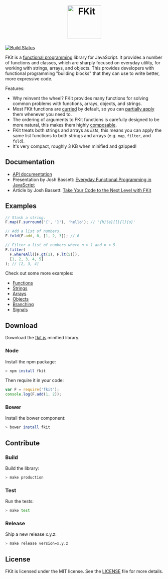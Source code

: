 <h1 align="center"><img alt="FKit" src="https://raw.github.com/nullobject/fkit/master/logo.png" width="107px" /></h1>

[![Build Status](https://travis-ci.org/nullobject/fkit.svg?branch=master)](https://travis-ci.org/nullobject/fkit)

FKit is a [functional
programming](http://en.wikipedia.org/wiki/Functional_programming) library for
JavaScript. It provides a number of functions and classes, which are sharply
focused on everyday utility, for working with strings, arrays, and objects.
This provides developers with functional programming "building blocks" that
they can use to write better, more expressive code.

Features:

* Why reinvent the wheel? FKit provides many functions for solving common
  problems with functions, arrays, objects, and strings.
* Most FKit functions are [curried](http://en.wikipedia.org/wiki/Currying) by
  default, so you can [partially
  apply](http://en.wikipedia.org/wiki/Partial_application) them whenever you
  need to.
* The ordering of arguments to FKit functions is carefully designed to be more
  natural, this makes them highly
  [composable](http://en.wikipedia.org/wiki/Function_composition).
* FKit treats both strings and arrays as *lists*, this means you can apply the
  same list functions to both strings and arrays (e.g. `map`, `filter`, and
  `fold`).
* It's very compact, roughly 3 KB when minified and gzipped!

## Documentation

* [API documentation](http://nullobject.github.io/fkit/api.html)
* Presentation by Josh Bassett: [Everyday Functional Programming in
  JavaScript](https://speakerdeck.com/nullobject/fkit-everyday-functional-programming-in-javascript)
* Article by Josh Bassett: [Take Your Code to the Next Level with
  FKit](http://joshbassett.info/2014/take-your-code-to-the-next-level-with-fkit/)

## Examples

```js
// Stash a string.
F.map(F.surround('{', '}'), 'hello'); // '{h}{e}{l}{l}{o}'

// Add a list of numbers.
F.fold(F.add, 0, [1, 2, 3]); // 6

// Filter a list of numbers where n > 1 and n < 5.
F.filter(
  F.whereAll([F.gt(1), F.lt(5)]),
  [1, 2, 3, 4, 5]
); // [2, 3, 4]
```

Check out some more examples:

* [Functions](http://codepen.io/nullobject/pen/dbAkl?editors=001)
* [Strings](http://codepen.io/nullobject/pen/hnDEe?editors=001)
* [Arrays](http://codepen.io/nullobject/pen/vbcCr?editors=001)
* [Objects](http://codepen.io/nullobject/pen/rKszh?editors=001)
* [Branching](http://codepen.io/nullobject/pen/LdtDK?editors=001)
* [Signals](http://codepen.io/nullobject/pen/zxJlv?editors=001)

## Download

Download the
[fkit.js](https://raw.githubusercontent.com/nullobject/fkit/master/dist/fkit.js)
minified library.

### Node

Install the npm package:

```sh
> npm install fkit
```

Then require it in your code:

```js
var F = require('fkit');
console.log(F.add(1, 2));
```

### Bower

Install the bower component:

```sh
> bower install fkit
```

## Contribute

### Build

Build the library:

```sh
> make production
```

### Test

Run the tests:

```sh
> make test
```

### Release

Ship a new release x.y.z:

```sh
> make release version=x.y.z
```

## License

FKit is licensed under the MIT license. See the
[LICENSE](https://github.com/nullobject/fkit/blob/master/LICENSE.md) file for
more details.
